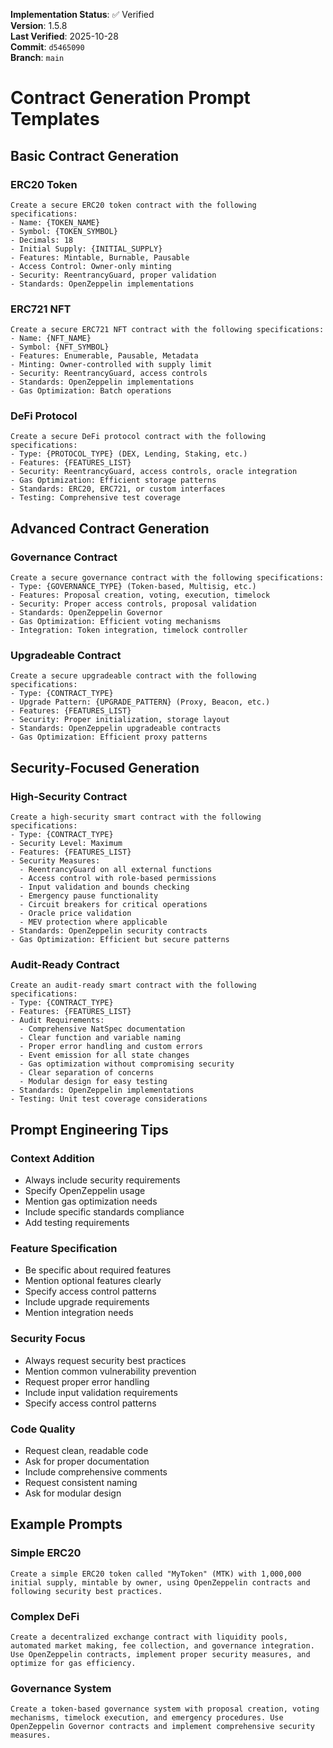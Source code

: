 <!-- AUDIT_BADGE_START -->
**Implementation Status**: ✅ Verified  
**Version**: 1.5.8  
**Last Verified**: 2025-10-28  
**Commit**: `d5465090`  
**Branch**: `main`  
<!-- AUDIT_BADGE_END -->

# Contract Generation Prompt Templates

## Basic Contract Generation

### ERC20 Token
```
Create a secure ERC20 token contract with the following specifications:
- Name: {TOKEN_NAME}
- Symbol: {TOKEN_SYMBOL}
- Decimals: 18
- Initial Supply: {INITIAL_SUPPLY}
- Features: Mintable, Burnable, Pausable
- Access Control: Owner-only minting
- Security: ReentrancyGuard, proper validation
- Standards: OpenZeppelin implementations
```

### ERC721 NFT
```
Create a secure ERC721 NFT contract with the following specifications:
- Name: {NFT_NAME}
- Symbol: {NFT_SYMBOL}
- Features: Enumerable, Pausable, Metadata
- Minting: Owner-controlled with supply limit
- Security: ReentrancyGuard, access controls
- Standards: OpenZeppelin implementations
- Gas Optimization: Batch operations
```

### DeFi Protocol
```
Create a secure DeFi protocol contract with the following specifications:
- Type: {PROTOCOL_TYPE} (DEX, Lending, Staking, etc.)
- Features: {FEATURES_LIST}
- Security: ReentrancyGuard, access controls, oracle integration
- Gas Optimization: Efficient storage patterns
- Standards: ERC20, ERC721, or custom interfaces
- Testing: Comprehensive test coverage
```

## Advanced Contract Generation

### Governance Contract
```
Create a secure governance contract with the following specifications:
- Type: {GOVERNANCE_TYPE} (Token-based, Multisig, etc.)
- Features: Proposal creation, voting, execution, timelock
- Security: Proper access controls, proposal validation
- Standards: OpenZeppelin Governor
- Gas Optimization: Efficient voting mechanisms
- Integration: Token integration, timelock controller
```

### Upgradeable Contract
```
Create a secure upgradeable contract with the following specifications:
- Type: {CONTRACT_TYPE}
- Upgrade Pattern: {UPGRADE_PATTERN} (Proxy, Beacon, etc.)
- Features: {FEATURES_LIST}
- Security: Proper initialization, storage layout
- Standards: OpenZeppelin upgradeable contracts
- Gas Optimization: Efficient proxy patterns
```

## Security-Focused Generation

### High-Security Contract
```
Create a high-security smart contract with the following specifications:
- Type: {CONTRACT_TYPE}
- Security Level: Maximum
- Features: {FEATURES_LIST}
- Security Measures:
  - ReentrancyGuard on all external functions
  - Access control with role-based permissions
  - Input validation and bounds checking
  - Emergency pause functionality
  - Circuit breakers for critical operations
  - Oracle price validation
  - MEV protection where applicable
- Standards: OpenZeppelin security contracts
- Gas Optimization: Efficient but secure patterns
```

### Audit-Ready Contract
```
Create an audit-ready smart contract with the following specifications:
- Type: {CONTRACT_TYPE}
- Features: {FEATURES_LIST}
- Audit Requirements:
  - Comprehensive NatSpec documentation
  - Clear function and variable naming
  - Proper error handling and custom errors
  - Event emission for all state changes
  - Gas optimization without compromising security
  - Clear separation of concerns
  - Modular design for easy testing
- Standards: OpenZeppelin implementations
- Testing: Unit test coverage considerations
```

## Prompt Engineering Tips

### Context Addition
- Always include security requirements
- Specify OpenZeppelin usage
- Mention gas optimization needs
- Include specific standards compliance
- Add testing requirements

### Feature Specification
- Be specific about required features
- Mention optional features clearly
- Specify access control patterns
- Include upgrade requirements
- Mention integration needs

### Security Focus
- Always request security best practices
- Mention common vulnerability prevention
- Request proper error handling
- Include input validation requirements
- Specify access control patterns

### Code Quality
- Request clean, readable code
- Ask for proper documentation
- Include comprehensive comments
- Request consistent naming
- Ask for modular design

## Example Prompts

### Simple ERC20
```
Create a simple ERC20 token called "MyToken" (MTK) with 1,000,000 initial supply, mintable by owner, using OpenZeppelin contracts and following security best practices.
```

### Complex DeFi
```
Create a decentralized exchange contract with liquidity pools, automated market making, fee collection, and governance integration. Use OpenZeppelin contracts, implement proper security measures, and optimize for gas efficiency.
```

### Governance System
```
Create a token-based governance system with proposal creation, voting mechanisms, timelock execution, and emergency procedures. Use OpenZeppelin Governor contracts and implement comprehensive security measures.
```

